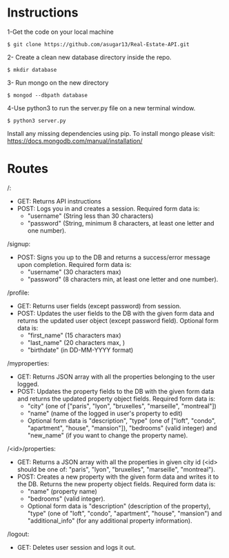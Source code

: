 # Instructions
1-Get the code on your local machine
```
$ git clone https://github.com/asugar13/Real-Estate-API.git
```
2- Create a clean new database directory inside the repo.
```
$ mkdir database
```
3- Run mongo on the new directory
```
$ mongod --dbpath database
```
4-Use python3 to run the server.py file on a new terminal window.
```
$ python3 server.py
```

Install any missing dependencies using pip. To install mongo please visit: https://docs.mongodb.com/manual/installation/



# Routes

/:
  - GET: Returns API instructions
  - POST: Logs you in and creates a session. Required form data is:
       - "username"  (String less than 30 characters)
       - "password" (String, minimum 8 characters, at least one letter and one number).  


/signup:
  - POST: Signs you up to the DB and returns a success/error message upon completion. Required form data is:
      - "username" (30 characters max)
      - "password" (8 characters min, at least one letter and one number).   


/profile:
  - GET: Returns user fields (except password) from session.
  - POST: Updates the user fields to the DB with the given form data and returns the updated user object (except password field). Optional form data is:
      - "first_name" (15 characters max)
      - "last_name" (20 characters max, )
      - "birthdate" (in DD-MM-YYYY format)    


/myproperties:
  - GET: Returns JSON array with all the properties belonging to the user logged.
  - POST: Updates the property fields to the DB with the given form data and returns the updated property object fields. Required form data is:
     - "city"  (one of ["paris", "lyon", "bruxelles", "marseille", "montreal"])
     - "name" (name of the logged in user's property to edit)  
     - Optional form data is "description", "type" (one of ["loft", "condo", "apartment", "house", "mansion"]), "bedrooms" (valid integer) and "new_name" (if you want to change the property name).    


/&lt;id&gt;/properties:
  - GET: Returns a JSON array with all the properties in given city id (&lt;id&gt; should be one of: "paris", "lyon", "bruxelles", "marseille", "montreal").
  - POST: Creates a new property with the given form data and writes it to the DB. Returns the new property object fields. Required form data is:
    - "name" (property name)  
    - "bedrooms" (valid integer).  
    - Optional form data is "description" (description of the property), "type" (one of "loft", "condo", "apartment", "house", "mansion") and "additional_info" (for any additional property information).   

/logout:
- GET: Deletes user session and logs it out.
